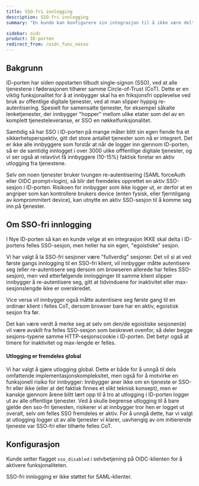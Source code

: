```yaml
---
title: SSO-fri innlogging
description: SSO-fri innlogging
summary: "En kunde kan konfigurere sin integrasjon til å ikke være deltager i ID-portens Circle-of-Trust."

sidebar: oidc
product: ID-porten
redirect_from: /oidc_func_nosso
---
```


## Bakgrunn

ID-porten har siden oppstarten tilbudt single-signon (SSO), ved at alle tjenestene i føderasjonen tilhører samme Circle-of-Trust (CoT). Dette er en viktig funksjonalitet for å at innbygger skal ha en friksjonsfri opplevelse ved bruk av offentlige digitale tjenester, ved at man slipper hyppig re-autentisering.  Spesielt for samensatte tjenester, for eksempel såkalte lenketjenester, der innbygger "hopper" mellom ulike etater som del av en komplett tjenesteleveranse, er SSO en nøkkelfunksjonalitet.

Samtidig så har SSO i ID-porten på mange måter blitt sin egen fiende fra et sikkerhetsperspektiv, gitt det store antallet tjenester som nå er integrert. Det er ikke alle innbyggere som forstår at når de logger inn gjennom ID-porten, så er de samtidig innlogget i over 3000 ulike offfentlige digitale tjenester, og vi ser også at relavtivt få innbyggere (10-15%) faktisk foretar en aktiv utlogging fra tjenestene.  

Selv om noen tjenester bruker tvungen re-autentisering (SAML forceAuth eller OIDC prompt=login), så blir det fremdeles opprettet en aktiv SSO-sesjon i ID-porten.  Risikoen for innbygger som ikke logger ut, er derfor at en angriper som kan kontrollere brukers device (enten fysisk, eller fjerntilgang av komprommitert device), kan utnytte en aktiv SSO-sesjon til å komme seg inn på tjenester.



## Om SSO-fri innlogging

I Nye ID-porten så kan en kunde velge at en integrasjon IKKE skal delta i ID-portens felles SSO-sesjon, men heller ha sin egen, "egoistiske" sesjon.

Vi har valgt å la SSO-fri sesjoner være "fullverdig" sesjoner. Det vil si at ved første gangs innlogging til en SSO-fri klient, vil innbygger måtte autentisere seg (eller re-autentisere seg dersom om browseren allerede har felles SSO-sesjon), men ved etterfølgende innlogginger til samme klient slipper innbygger å re-autentisere seg, gitt at tidvinduene for inaktivitet eller max-sesjonslengde ikke er overskredet.

Vice versa vil innbygger også måtte autentisere seg første gang til en ordinær klient i felles CoT, dersom browser bare har en aktiv, egoistisk sesjon fra før.

Det kan være verdt å merke seg at selv om den/de egoistiske sesjonen(e) vil være avskilt fra felles SSO-sesjon som beskrevet ovenfor,  så deler begge sesjons-typene samme HTTP-sesjonscookie i ID-porten.  Det betyr også at timere for inaktivitet og max-lengde er felles.

#### Utlogging er fremdeles global

Vi har valgt å gjøre utlogging global.   Dette er både for å unngå til dels omfattende implementasjonskompleksitet, men også for å motvirke en funksjonell risiko for innbygger:  Innbygger aner ikke om en tjeneste er SSO-fri eller ikke (eller at det faktisk finnes et slikt teknisk konsept), men er kanskje gjennom årene blitt lært opp til å tro at utlogging i ID-porten logger ut av alle offentlige tjenester.  Ved å skulle begrense utlogging til å bare gjelde den sso-fri tjenesten, risikerer vi at innbygger tror hen er logget ut overalt, selv om felles SSO fremdeles er aktiv.   For å unngå dette, har vi valgt at utlogging logger ut av alle tjenester vi klarer, uavhengig av om initierende tjeneste var SSO-fri eller tilhørte felles CoT.



## Konfigurasjon

Kunde setter flagget `sso_disabled` i selvbetjening på OIDC-klienten for å aktivere funksjonaliteten.

SSO-fri innlogging er ikke støttet for SAML-klienter.
